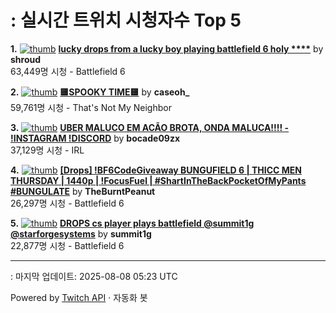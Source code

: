 # : 실시간 트위치 시청자수 Top 5

**1.** [![thumb](https://static-cdn.jtvnw.net/previews-ttv/live_user_shroud-320x180.jpg)](https://twitch.tv/shroud)
**[lucky drops from a lucky boy playing battlefield 6 holy ****](https://twitch.tv/shroud)** by **shroud**<br>63,449명 시청  - Battlefield 6

**2.** [![thumb](https://static-cdn.jtvnw.net/previews-ttv/live_user_caseoh_-320x180.jpg)](https://twitch.tv/caseoh_)
**[🟨SPOOKY TIME🟨](https://twitch.tv/caseoh_)** by **caseoh_**<br>59,761명 시청  - That's Not My Neighbor

**3.** [![thumb](https://static-cdn.jtvnw.net/previews-ttv/live_user_bocade09zx-320x180.jpg)](https://twitch.tv/bocade09zx)
**[UBER MALUCO EM ACÃO BROTA, ONDA MALUCA!!!! - !INSTAGRAM !DISCORD](https://twitch.tv/bocade09zx)** by **bocade09zx**<br>37,129명 시청  - IRL

**4.** [![thumb](https://static-cdn.jtvnw.net/previews-ttv/live_user_theburntpeanut-320x180.jpg)](https://twitch.tv/TheBurntPeanut)
**[[Drops] !BF6CodeGiveaway BUNGUFIELD 6 | THICC MEN THURSDAY | 1440p | !FocusFuel | #ShartInTheBackPocketOfMyPants #BUNGULATE](https://twitch.tv/TheBurntPeanut)** by **TheBurntPeanut**<br>26,297명 시청  - Battlefield 6

**5.** [![thumb](https://static-cdn.jtvnw.net/previews-ttv/live_user_summit1g-320x180.jpg)](https://twitch.tv/summit1g)
**[DROPS cs player plays battlefield @summit1g @starforgesystems](https://twitch.tv/summit1g)** by **summit1g**<br>22,877명 시청  - Battlefield 6


---
: 마지막 업데이트: 2025-08-08 05:23 UTC

Powered by [Twitch API](https://dev.twitch.tv/docs/api/reference) · 자동화 봇